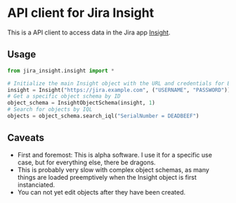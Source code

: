 # API client for Jira Insight

This is a API client to access data in the Jira app [Insight](https://marketplace.atlassian.com/apps/1212137/insight-asset-management).

## Usage

```python
from jira_insight.insight import *

# Initialize the main Insight object with the URL and credentials for Basic Auth
insight = Insight("https://jira.example.com", ("USERNAME", "PASSWORD"))
# Get a specific object schema by ID
object_schema = InsightObjectSchema(insight, 1)
# Search for objects by IQL
objects = object_schema.search_iql("SerialNumber = DEADBEEF")
```

## Caveats
* First and foremost: This is alpha software. I use it for a specific use case,
but for everything else, there be dragons.
* This is probably very slow with complex object schemas, as many things are
loaded preemptively when the Insight object is first instanciated.
* You can not yet edit objects after they have been created.
